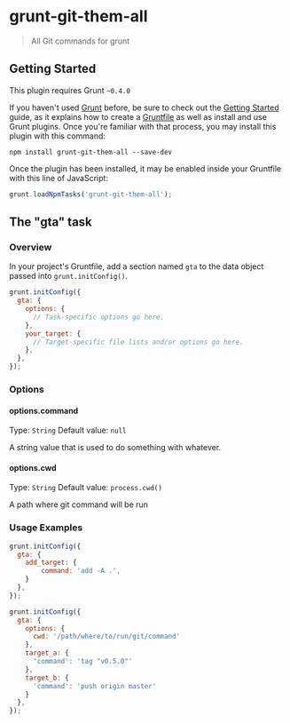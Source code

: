 # grunt-git-them-all

> All Git commands for grunt

## Getting Started
This plugin requires Grunt `~0.4.0`

If you haven't used [Grunt](http://gruntjs.com/) before, be sure to check out the [Getting Started](http://gruntjs.com/getting-started) guide, as it explains how to create a [Gruntfile](http://gruntjs.com/sample-gruntfile) as well as install and use Grunt plugins. Once you're familiar with that process, you may install this plugin with this command:

```shell
npm install grunt-git-them-all --save-dev
```

Once the plugin has been installed, it may be enabled inside your Gruntfile with this line of JavaScript:

```js
grunt.loadNpmTasks('grunt-git-them-all');
```

## The "gta" task

### Overview
In your project's Gruntfile, add a section named `gta` to the data object passed into `grunt.initConfig()`.

```js
grunt.initConfig({
  gta: {
    options: {
      // Task-specific options go here.
    },
    your_target: {
      // Target-specific file lists and/or options go here.
    },
  },
});
```

### Options

#### options.command
Type: `String`
Default value: `null`

A string value that is used to do something with whatever.

#### options.cwd
Type: `String`
Default value: `process.cwd()`

A path where git command will be run

### Usage Examples

```js
grunt.initConfig({
  gta: {
    add_target: {
        command: 'add -A .',
    }
  },
});

grunt.initConfig({
  gta: {
    options: {
      cwd: '/path/where/to/run/git/command'
    },
    target_a: {
      'command': 'tag "v0.5.0"'
    },
    target_b: {
      'command': 'push origin master'
    }
  },
});

```

